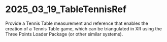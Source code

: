 # 2025_03_19_TableTennisRef
Provide a Tennis Table measurement and reference that enables the creation of a Tennis Table game, which can be triangulated in XR using the Three Points Loader Package (or other similar systems).
